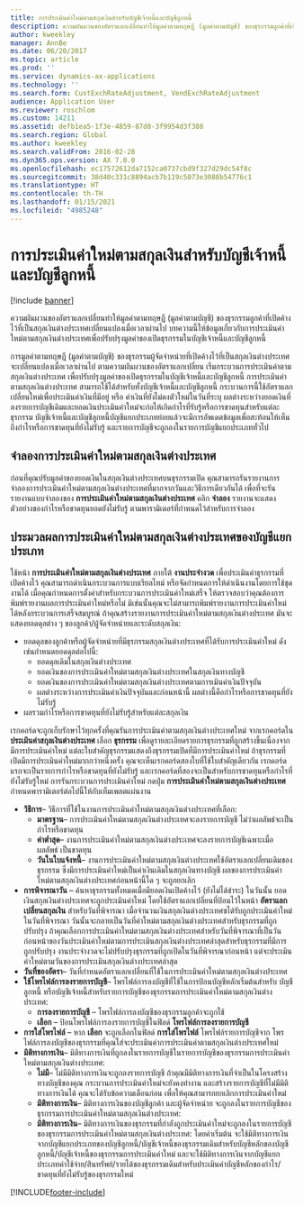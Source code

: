 ```yaml
---
title: การประเมินค่าใหม่ตามสกุลเงินสำหรับบัญชีเจ้าหนี้และบัญชีลูกหนี้
description: ความผันผวนของอัตราแลกเปลี่ยนทำให้มูลค่าตามทฤษฎี (มูลค่าตามบัญชี) ของธุรกรรมลูกค้าที่เปิดค้างไว้ที่เป็นสกุลเงินต่างประเทศเปลี่ยนแปลงเมื่อเวลาผ่านไป บทความนี้ให้ข้อมูลเกี่ยวกับการประเมินค่าใหม่ตามสกุลเงินต่างประเทศเพื่อปรับปรุงมูลค่าของเปิดธุรกรรมในบัญชีเจ้าหนี้และบัญชีลูกหนี้
author: kweekley
manager: AnnBe
ms.date: 06/20/2017
ms.topic: article
ms.prod: ''
ms.service: dynamics-ax-applications
ms.technology: ''
ms.search.form: CustExchRateAdjustment, VendExchRateAdjustment
audience: Application User
ms.reviewer: roschlom
ms.custom: 14211
ms.assetid: defb1ea5-1f3e-4859-87d8-3f9954d3f388
ms.search.region: Global
ms.author: kweekley
ms.search.validFrom: 2016-02-28
ms.dyn365.ops.version: AX 7.0.0
ms.openlocfilehash: ec17572612da7152ca0737cbd9f327d29dc54f8c
ms.sourcegitcommit: 38d40c331c8894acb7b119c5073e3088b54776c1
ms.translationtype: HT
ms.contentlocale: th-TH
ms.lasthandoff: 01/15/2021
ms.locfileid: "4985248"
---
```

# <a name="currency-revaluation-for-accounts-payable-and-accounts-receivable"></a>การประเมินค่าใหม่ตามสกุลเงินสำหรับบัญชีเจ้าหนี้และบัญชีลูกหนี้

[!include [banner](../includes/banner.md)]

ความผันผวนของอัตราแลกเปลี่ยนทำให้มูลค่าตามทฤษฎี (มูลค่าตามบัญชี) ของธุรกรรมลูกค้าที่เปิดค้างไว้ที่เป็นสกุลเงินต่างประเทศเปลี่ยนแปลงเมื่อเวลาผ่านไป บทความนี้ให้ข้อมูลเกี่ยวกับการประเมินค่าใหม่ตามสกุลเงินต่างประเทศเพื่อปรับปรุงมูลค่าของเปิดธุรกรรมในบัญชีเจ้าหนี้และบัญชีลูกหนี้ 

การมูลค่าตามทฤษฎี (มูลค่าตามบัญชี) ของธุรกรรมผู้จัดจำหน่ายที่เปิดค้างไว้ที่เป็นสกุลเงินต่างประเทศ จะเปลี่ยนแปลงเมื่อเวลาผ่านไป ตามความผันผวนของอัตราแลกเปลี่ยน เริ่มกระบวนการประเมินค่าตามสกุลเงินต่างประเทศ เพื่อปรับปรุงมูลค่าของเปิดธุรกรรมในบัญชีเจ้าหนี้และบัญชีลูกหนี้ การประเมินค่าตามสกุลเงินต่างประเทศ สามารถใช้ได้สำหรับทั้งบัญชีเจ้าหนี้และบัญชีลูกหนี้ กระบวนการนี้ใช้อัตราแลกเปลี่ยนใหม่เพื่อประเมินค่าเงินที่มีอยู่ หรือ ค่าเงินที่ยังไม่คงตัวใหม่ในวันที่ระบุ ผลต่างระหว่างยอดเงินที่ลงรายการบัญชีเดิมและยอดเงินประเมินค่าใหม่จะก่อให้เกิดกำไรที่รับรู้หรือการขาดทุนสำหรับแต่ละธุรกรรม บัญชีเจ้าหนี้และบัญชีลูกหนี้บัญชีแยกประเภทย่อยแล้วจะมีการอัพเดตข้อมูลเพื่อสะท้อนให้เห็นถึงกำไรหรือการขาดทุนที่ยังไม่รับรู้ และรายการบัญชีจะถูกลงในรายการบัญชีแยกประเภททั่วไป

## <a name="simulate-a-foreign-currency-revaluation"></a>จำลองการประเมินค่าใหม่ตามสกุลเงินต่างประเทศ
ก่อนที่คุณปรับมูลค่าของยอดเงินในสกุลเงินต่างประเทศบนธุรกรรมเปิด คุณสามารถรันรายงานการจำลองการประเมินค่าใหม่ตามสกุลเงินต่างประเทศที่มากจากวันและวิธีการเดียวกันได้ เพื่อที่จะรันรายงานแบบจำลองของ **การประเมินค่าใหม่ตามสกุลเงินต่างประเทศ** คลิก **จำลอง** รายงานจะแสดงตัวอย่างของกำไรหรือขาดทุนยอดยังไม่รับรู้ ตามพารามิเตอร์ที่กำหนดไว้สำหรับการจำลอง

## <a name="process-a-foreign-currency-revaluation"></a>ประมวลผลการประเมินค่าใหม่ตามสกุลเงินต่างประเทศของบัญชีแยกประเภท
ใช้หน้า **การประเมินค่าใหม่ตามสกุลเงินต่างประเทศ** ภายใต้ **งานประจำงวด** เพื่อประเมินค่าธุรกรรมที่เปิดค้างไว้ คุณสามารถดำเนินกระบวนการแบบเรียลไทม์ หรือจัดกำหนดการให้ดำเนินงานโดยการใช้ชุดงานได้ เมื่อคุณกำหนดการตั้งค่าสำหรับกระบวนการประเมินค่าใหม่เสร็จ ให้ตรวจสอบว่าคุณต้องการพิมพ์รายงานผลการประเมินค่าใหม่หรือไม่ มิเช่นนั้นคุณจะไม่สามารถพิมพ์รายงานการประเมินค่าใหม่ได้หลังกระบวนการเสร็จสมบูรณ์ ถ้าคุณสร้างรายงานการประเมินค่าใหม่ตามสกุลเงินต่างประเทศ มันจะแสดงยอดดุลต่าง ๆ ของลูกค้า/ผู้จัดจำหน่ายและระดับสกุลเงิน:

-   ยอดดุลของลูกค้าหรือผู้จัดจำหน่ายที่มีธุรกรรมสกุลเงินต่างประเทศที่ได้รับการประเมินค่าใหม่ ดังเช่นกำหนดยอดดุลต่อไปนี้:
    -   ยอดดุลเดิมในสกุลเงินต่างประเทศ
    -   ยอดเงินของการประเมินค่าใหม่ตามสกุลเงินต่างประเทศในสกุลเงินทางบัญชี
    -   ยอดเงินของการประเมินค่าใหม่ตามสกุลเงินต่างประเทศตามการเมินค่าเงินปัจจุบัน
    -   ผลต่างระหว่างการประเมินค่าเงินปัจจุบันและก่อนหน้านี้ ผลต่างนี้คือกำไรหรือการขาดทุนที่ยังไม่รับรู้
-   ผลรวมกำไรหรือการขาดทุนที่ยังไม่รับรู้สำหรับแต่ละสกุลเงิน

เรกคอร์ดจะถูกเก็บรักษาไว้ทุกครั้งที่คุณรันการประเมินค่าตามสกุลเงินต่างประเทศใหม่ จากเรกคอร์ดใน **ประเมินค่าสกุลเงินต่างประเทศ** เลือก **ธุรกรรม** เพื่อดูรายละเอียดรายการธุรกรรมที่ถูกสร้างขึ้นเนื่องจาก มีการประเมินค่าใหม่ แต่ละใบสำคัญธุรกรรมแสดงถึงธุรกรรมเปิดที่มีการประเมินค่าใหม่ ถ้าธุรกรรมที่เปิดมีการประเมินค่าใหม่มากกว่าหนึ่งครั้ง คุณจะเห็นเรกคอร์ดสองใบที่ใช้ใบสำคัญเดียวกัน เรกคอร์ดแรกจะเป็นรายการกำไรหรือขาดทุนที่ยังไม่รับรู้ และเรกคอร์ดที่สองจะเป็นสำหรับการขาดทุนหรือกำไรที่ยังไม่รับรู้ใหม่ การรันกระบวนการประเมินค่าใหม่ กดปุ่ม **การประเมินค่าใหม่ตามสกุลเงินต่างประเทศ** กำหนดพารามิเตอร์ต่อไปนี้ให้กับเท็มเพลตแผ่นงาน

-   **วิธีการ**– วิธีการที่ใช้ในงานการประเมินค่าใหม่ตามสกุลเงินต่างประเทศที่เลือก:
    -   **มาตรฐาน**– การประเมินค่าใหม่ตามสกุลเงินต่างประเทศจะลงรายการบัญชี ไม่ว่าผลลัพธ์จะเป็นกำไรหรือขาดทุน
    -   **ค่าต่ำสุด**– งานการประเมินค่าใหม่ตามสกุลเงินต่างประเทศจะลงรายการบัญชีเฉพาะเมื่อผลลัพธ์ เป็นขาดทุน
    -   **วันในใบแจ้งหนี้**– งานการประเมินค่าใหม่ตามสกุลเงินต่างประเทศใช้อัตราแลกเปลี่ยนเดิมของธุรกรรม ซึ่งมีการประเมินค่าใหม่เป็นค่าเงินเดิมในสกุลเงินทางบัญชี ผลของการประเมินค่าใหม่ตามสกุลเงินต่างประเทศก่อนหน้านี้ใด ๆ จะถูกยกเลิก
-   **การพิจารณาวัน** – ค้นหาธุรกรรมทั้งหมดเมื่อมียอดเงินเปิดค้างไว้ (ยังไม่ได้ชำระ) ในวันนั้น ยอดเงินสกุลเงินต่างประเทศจะถูกประเมินค่าใหม่ โดยใช้อัตราแลกเปลี่ยนที่ป้อนไว้ในหน้า **อัตราแลกเปลี่ยนสกุลเงิน** สำหรับวันที่พิจารณา เมื่อจำนวนเงินสกุลเงินต่างประเทศฃได้รับถูกประเมินค่าใหม่ในวันที่พิจารณา วันนั้นจะกลายเป็นวันที่ค่าใหม่ตามสกุลเงินต่างประเทศสำหรับธุรกรรมที่ถูกปรับปรุง ถ้าคุณเลือกการประเมินค่าใหม่ตามสกุลเงินต่างประเทศสำหรับวันที่พิจารณาที่เป็นวันก่อนหน้าของวันประเมินค่าใหม่ตามการประเมินสกุลเงินต่างประเทศล่าสุดสำหรับธุรกรรมที่มีการถูกปรับปรุง งานประจำงวดจะไม่ปรับปรุงธุรกรรมที่ถูกเปิดในวันที่พิจารณาก่อนหน้า แต่จะประเมินค่าใหม่ตามวันของการประเมินสกุลเงินต่างประเทศล่าสุด
-   **วันที่ของอัตรา**– วันที่กำหนดอัตราแลกเปลี่ยนที่ใช้ในการประเมินค่าใหม่ตามสกุลเงินต่างประเทศ
-   **ใช้โพรไฟล์การลงรายการบัญชี**– โพรไฟล์การลงบัญชีที่ใช้ในการป้อนบัญชีหลักเริ่มต้นสำหรับ บัญชีลูกหนี้ หรือบัญชีเจ้าหนี้สำหรับรายการบัญชีของธุรกรรมการประเมินค่าใหม่ตามสกุลเงินต่างประเทศ:
    -   **การลงรายการบัญชี** – โพรไฟล์การลงบัญชีของธุรกรรมลูกค้าจะถูกใช้
    -   **เลือก** – ป้อนโพรไฟล์การลงรายการบัญชีในฟิลด์ **โพรไฟล์การลงรายการบัญชี**
-   **การใส่โพรไฟล์** – หาก **เลือก** จะถูกเลือกในฟิลด์ **การใส่โพรไฟล์** โพรไฟล์รายการบัญชีจาก โพรไฟล์การลงบัญชีของธุรกรรมที่คุณใส่จะประเมินค่าการประเมินค่าตามสกุลเงินต่างประเทศใหม่
-   **มิติทางการเงิน**– มิติทางการเงินที่ถูกลงในรายการบัญชีในรายการบัญชีของธุรกรรมการประเมินค่าใหม่ตามสกุลเงินต่างประเทศ:
    -   **ไม่มี**– ไม่มีมิติทางการเงินจะถูกลงรายการบัญชี ถ้าคุณมีมิติทางการเงินที่จำเป็นในโครงสร้างทางบัญชีของคุณ กระบวนการประเมินค่าใหม่จะยังคงทำงาน และสร้างรายการบัญชีที่ไม่มีมิติทางการเงินได้ คุณจะได้รับข้อความเตือนก่อน เพื่อให้คุณสามารถยกเลิกการประเมินค่าใหม่
    -   **มิติทางการเงิน**– มิติทางการเงินของบัญชีลูกค้า และผู้จัดจำหน่าย จะถูกลงในรายการบัญชีของธุรกรรมการประเมินค่าใหม่ตามสกุลเงินต่างประเทศ:
    -   **มิติทางการเงิน**– มิติทางการเงินของธุรกรรมที่กำลังถูกประเมินค่าใหม่จะถูกลงในรายการบัญชีของธุรกรรมการประเมินค่าใหม่ตามสกุลเงินต่างประเทศ: โดยค่าเริ่มต้น จะใช้มิติทางการเงินจากบัญชีแยกประเภทของบัญชีลูกหนี้/บัญชีเจ้าหนี้ของธุรกรรมเดิมสำหรับบัญชีหลักของบัญชีลูกหนี้/บัญชีเจ้าหนี้ของธุรกรรมการประเมินค่าใหม่ และจะใช้มิติทางการเงินจากบัญชีแยกประเภทค่าใช้จ่าย/สินทรัพย์/รายได้ของธุรกรรมเดิมสำหรับประเมินค่าบัญชีหลักของกำไร/ขาดทุนที่ยังไม่รับรู้ของธุรกรรมใหม่






[!INCLUDE[footer-include](../../includes/footer-banner.md)]